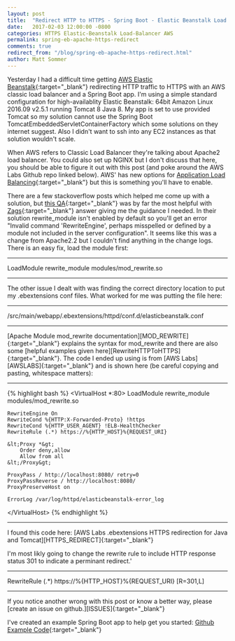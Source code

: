 ```yaml
---
layout: post
title:  "Redirect HTTP to HTTPS - Spring Boot - Elastic Beanstalk Load Balancer"
date:   2017-02-03 12:00:00 -0800
categories: HTTPS Elastic-Beanstalk Load-Balancer AWS
permalink: spring-eb-apache-https-redirect
comments: true
redirect_from: "/blog/spring-eb-apache-https-redirect.html"
author: Matt Sommer
---
```

Yesterday I had a difficult time getting [AWS Elastic Beanstalk][AWSEB]{:target="_blank"} redirecting HTTP traffic to HTTPS with an AWS classic load balancer and a Spring Boot app. I'm using a simple standard configuration for high-availablity Elastic Beanstalk: 64bit Amazon Linux 2016.09 v2.5.1 running Tomcat 8 Java 8. My app is set to use provided Tomcat so my solution cannot use the Spring Boot TomcatEmbeddedServletContainerFactory which some solutions on they internet suggest. Also I didn't want to ssh into any EC2 instances as that solution wouldn't scale.

When AWS refers to Classic Load Balancer they're talking about Apache2 load balancer. You could also set up NGINX but I don't discuss that here, you should be able to figure it out with this post (and poke around the AWS Labs Github repo linked below). AWS' has new options for [Application Load Balancing][ALB]{:target="_blank"} but this is something you'll have to enable.

There are a few stackoverflow posts which helped me come up with a solution, but [this QA][STACK_QA]{:target="_blank"} was by far the most helpful with [Zags][ZAGS]{:target="_blank"} answer giving me the guidance I needed. In their solution rewrite_module isn't enabled by default so you'll get an error "Invalid command 'RewriteEngine', perhaps misspelled or defined by a module not included in the server configuration". It seems like this was a change from Apache2.2 but I couldn't find anything in the change logs. There is an easy fix, load the module first:
<hr/>
    LoadModule rewrite_module modules/mod_rewrite.so
<hr/>
The other issue I dealt with was finding the correct directory location to put my .ebextensions conf files. What worked for
me was putting the file here:
<hr/>
    /src/main/webapp/.ebextensions/httpd/conf.d/elasticbeanstalk.conf
<hr/>
[Apache Module mod_rewrite documentation][MOD_REWRITE]{:target="_blank"} explains the syntax for mod_rewrite and there are also some [helpful examples given here][RewriteHTTPToHTTPS]{:target="_blank"}. The code I ended up using is from [AWS Labs][AWSLABS]{:target="_blank"} and is shown here (be careful copying and pasting, whitespace matters):
<hr/>
{% highlight bash %}
&lt;VirtualHost *:80&gt;
    LoadModule rewrite_module modules/mod_rewrite.so
    
    RewriteEngine On
    RewriteCond %{HTTP:X-Forwarded-Proto} !https
    RewriteCond %{HTTP_USER_AGENT} !ELB-HealthChecker
    RewriteRule (.*) https://%{HTTP_HOST}%{REQUEST_URI}
    
    &lt;Proxy *&gt;
        Order deny,allow
        Allow from all
    &lt;/Proxy&gt;
    
    ProxyPass / http://localhost:8080/ retry=0
    ProxyPassReverse / http://localhost:8080/
    ProxyPreserveHost on
    
    ErrorLog /var/log/httpd/elasticbeanstalk-error_log
    
&lt;/VirtualHost&gt;
{% endhighlight %}
<hr/>
I found this code here: [AWS Labs .ebextensions HTTPS redirection for Java and Tomcat][HTTPS_REDIRECT]{:target="_blank"}

I'm most likly going to change the rewrite rule to include HTTP response status 301 to indicate a perminant redirect.'
<hr/>
    RewriteRule (.*) https://%{HTTP_HOST}%{REQUEST_URI} [R=301,L]
<hr/>
If you notice another wrong with this post or know a better way, please [create an issue on github.][ISSUES]{:target="_blank"}

I've created an example Spring Boot app to help get you started: [<i class="fa fa-github-square fa-2x" aria-hidden="true"></i> Github Example Code][EXAMPLE_CODE]{:target="_blank"}

[AWSEB]: https://aws.amazon.com/elasticbeanstalk/
[HTTPS_REDIRECT]:https://raw.githubusercontent.com/awslabs/elastic-beanstalk-docs/a34abd27ee0a2a8d1eb17ef07b1f383fe624f97d/configuration-files/aws-provided/security-configuration/https-redirect/java-tomcat/https-redirect-java-tomcat/httpd/conf.d/elasticbeanstalk.conf
[MOD_REWRITE]: http://httpd.apache.org/docs/current/mod/mod_rewrite.html
[AWSLABS]: https://github.com/awslabs
[RewriteHTTPToHTTPS]: https://wiki.apache.org/httpd/RewriteHTTPToHTTPS
[ALB]: https://aws.amazon.com/elasticloadbalancing/applicationloadbalancer/
[ZAGS]: http://stackoverflow.com/users/2800876/zags
[STACK_QA]: http://stackoverflow.com/questions/14693852/how-to-force-https-on-elastic-beanstalk
[EXAMPLE_CODE]: https://github.com/matthewsommer/spring-elasticbeanstalk-loadbalancer-https-redirect
[ISSUES]: https://github.com/matthewsommer/matthewsommer.github.io/issues